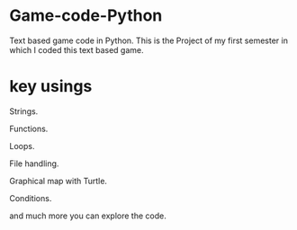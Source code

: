 # Game-code-Python
Text based game code in Python. 
This is the Project of my first semester in which I coded this text based game.
# key usings
Strings.

Functions.

Loops.

File handling.

Graphical map with Turtle.

Conditions.

and much more you can explore the code.
